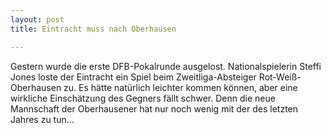 ```yaml
---
layout: post
title: Eintracht muss nach Oberhausen

---
```


Gestern wurde die erste DFB-Pokalrunde ausgelost. Nationalspielerin Steffi Jones loste der Eintracht ein Spiel beim Zweitliga-Absteiger Rot-Weiß-Oberhausen zu. Es hätte natürlich leichter kommen können, aber eine wirkliche Einschätzung des Gegners fällt schwer. Denn die neue Mannschaft der Oberhausener hat nur noch wenig mit der des letzten Jahres zu tun...


